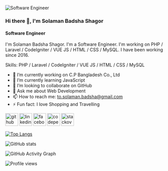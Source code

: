 ![Software Engineer](https://arturssmirnovs.github.io/github-profile-readme-generator/images/banner.png)
### Hi there 👋, I'm Solaman Badsha Shagor
#### Software Engineer

I'm Solaman Badsha Shagor. I'm a Software Engineer. I'm working on PHP / Laravel / CodeIgniter / VUE JS / HTML / CSS / MySQL. I have been working since 2016.

Skills: PHP / Laravel / CodeIgniter / VUE JS / HTML / CSS / MySQL

- 🔭 I’m currently working on C.P Bangladesh Co., Ltd 
- 🌱 I’m currently learning JavaScript 
- 👯 I’m looking to collaborate on GitHub 
- 💬 Ask me about Web Development 
- 📫 How to reach me: to.solaman.badsha@gmail.com 
- ⚡ Fun fact: I love Shopping and Travelling 


[<img src='https://cdn.jsdelivr.net/npm/simple-icons@3.0.1/icons/github.svg' alt='github' height='40'>](https://github.com/https://github.com/SHAGOR-AHMED)  [<img src='https://cdn.jsdelivr.net/npm/simple-icons@3.0.1/icons/linkedin.svg' alt='linkedin' height='40'>](https://www.linkedin.com/in/sb.shagor/)  [<img src='https://cdn.jsdelivr.net/npm/simple-icons@3.0.1/icons/facebook.svg' alt='facebook' height='40'>](https://www.facebook.com/sb.shagor)  [<img src='https://cdn.jsdelivr.net/npm/simple-icons@3.0.1/icons/codepen.svg' alt='codepen' height='40'>](https://codepen.io/https://codepen.io/shagor-ahmed)  [<img src='https://cdn.jsdelivr.net/npm/simple-icons@3.0.1/icons/stackoverflow.svg' alt='stackoverflow' height='40'>](https://stackoverflow.com/users/shagor-ahmed)  

[![Top Langs](https://github-readme-stats.vercel.app/api/top-langs/?username=https://github.com/SHAGOR-AHMED)](https://github.com/anuraghazra/github-readme-stats)

![GitHub stats](https://github-readme-stats.vercel.app/api?username=https://github.com/SHAGOR-AHMED&show_icons=true&count_private=true)  

![GitHub Activity Graph](https://activity-graph.herokuapp.com/graph?username=https://github.com/SHAGOR-AHMED)  

![Profile views](https://gpvc.arturio.dev/https://github.com/SHAGOR-AHMED)  
